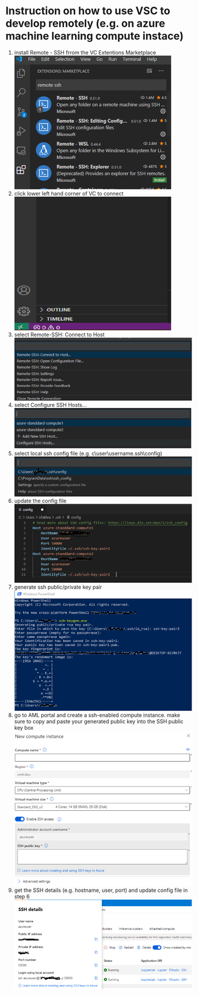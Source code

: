 # Instruction on how to use VSC to develop remotely (e.g. on azure machine learning compute instace)

1. install Remote - SSH frrom the VC Extentions Marketplace <br>
![picture](./images/remote-ssh-plugin-install.PNG)<br>
2. click lower left hand corner of VC to connect <br>
![picture](./images/click-to-connect.PNG)<br>
3. select Remote-SSH: Connect to Host <br>
![picture](./images/connect-to-host.png)<br>
4. select Configure SSH Hosts... <br>
![picture](./images/configure-ssh-host.png)<br>
5. select local ssh config file (e.g. c\user\username\.ssh\config)  <br>
![picture](./images/config_ssh_config_file.png)<br>
6. update the config file <br>
![picture](./images/update-ssh-config-file.PNG)<br>
7. generate ssh public/private key pair <br>
![picture](./images/generate-ssh-key.PNG)<br>
8. go to AML portal and create a ssh-enabled compute instance. make sure to copy and paste your generated public key into the SSH public key box <br>
![picture](./images/create-compute-instance-ssh-enabled.PNG)<br>
9. get the SSH details (e.g. hostname, user, port) and update config file in step 6 <br>
![picture](./images/get-ssh-details.PNG)<br>
